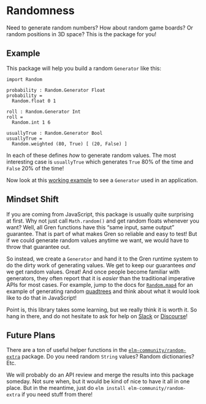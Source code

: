 # Randomness

Need to generate random numbers? How about random game boards? Or random positions in 3D space? This is the package for you!


## Example

This package will help you build a random `Generator` like this:

```gren
import Random

probability : Random.Generator Float
probability =
  Random.float 0 1

roll : Random.Generator Int
roll =
  Random.int 1 6

usuallyTrue : Random.Generator Bool
usuallyTrue =
  Random.weighted (80, True) [ (20, False) ]
```

In each of these defines _how_ to generate random values. The most interesting case is `usuallyTrue` which generates `True` 80% of the time and `False` 20% of the time!

Now look at this [working example](https://guide.elm-lang.org/effects/random.html) to see a `Generator` used in an application.


## Mindset Shift

If you are coming from JavaScript, this package is usually quite surprising at first. Why not just call `Math.random()` and get random floats whenever you want? Well, all Gren functions have this “same input, same output” guarantee. That is part of what makes Gren so reliable and easy to test! But if we could generate random values anytime we want, we would have to throw that guarantee out.

So instead, we create a `Generator` and hand it to the Gren runtime system to do the dirty work of generating values. We get to keep our guarantees _and_ we get random values. Great! And once people become familiar with generators, they often report that it is _easier_ than the traditional imperative APIs for most cases. For example, jump to the docs for [`Random.map4`](Random#map4) for an example of generating random [quadtrees](https://en.wikipedia.org/wiki/Quadtree) and think about what it would look like to do that in JavaScript!

Point is, this library takes some learning, but we really think it is worth it. So hang in there, and do not hesitate to ask for help on [Slack](https://elmlang.herokuapp.com/) or [Discourse](https://discourse.elm-lang.org/)!


## Future Plans

There are a ton of useful helper functions in the [`elm-community/random-extra`][extra] package. Do you need random `String` values? Random dictionaries? Etc.

We will probably do an API review and merge the results into this package someday. Not sure when, but it would be kind of nice to have it all in one place. But in the meantime, just do `elm install elm-community/random-extra` if you need stuff from there!

[extra]: https://package.elm-lang.org/packages/elm-community/random-extra/latest

